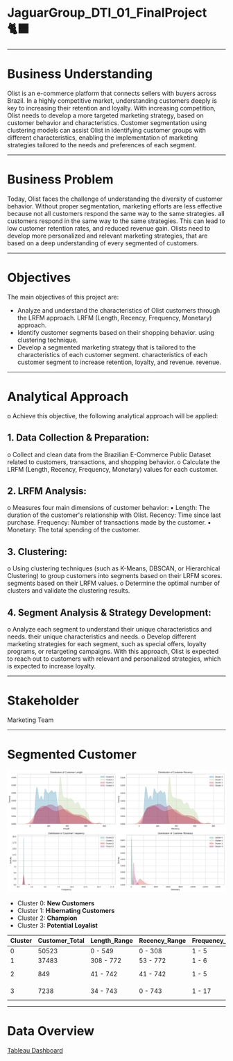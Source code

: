 # JaguarGroup_DTI_01_FinalProject🐈‍⬛
***
# Business Understanding
Olist is an e-commerce platform that connects sellers with buyers across Brazil. In a highly competitive market, understanding customers deeply is key to increasing their retention and loyalty. With increasing competition, Olist needs to develop a more targeted marketing strategy, based on customer behavior and characteristics. Customer segmentation using clustering models can assist Olist in identifying customer groups with different characteristics, enabling the implementation of marketing strategies tailored to the needs and preferences of each segment.
***
# Business Problem
Today, Olist faces the challenge of understanding the diversity of customer behavior. Without proper segmentation, marketing efforts are less effective because not all customers respond the same way to the same strategies. 
all customers respond in the same way to the same strategies. This 
can lead to low customer retention rates, and reduced revenue gain. 
Olists need to develop more personalized and relevant marketing strategies, 
that are based on a deep understanding of every segmented of customers.
***
# Objectives
The main objectives of this project are: 
- Analyze and understand the characteristics of Olist customers through the LRFM approach. 
LRFM (Length, Recency, Frequency, Monetary) approach. 
- Identify customer segments based on their shopping behavior.
using clustering technique. 
- Develop a segmented marketing strategy that is tailored to the characteristics of each customer segment. 
characteristics of each customer segment to increase retention, loyalty, and revenue. 
revenue.
***
# Analytical Approach
o Achieve this objective, the following analytical approach will be applied: 
## 1. Data Collection & Preparation: 
o Collect and clean data from the Brazilian E-Commerce Public
Dataset related to customers, transactions, and shopping behavior. 
o Calculate the LRFM (Length, Recency, Frequency, Monetary) values for 
each customer. 
## 2. LRFM Analysis: 
o Measures four main dimensions of customer behavior: 
▪ Length: The duration of the customer's relationship with Olist. 
Recency: Time since last purchase. 
Frequency: Number of transactions made by the customer. 
▪ Monetary: The total spending of the customer. 
## 3. Clustering: 
o Using clustering techniques (such as K-Means, DBSCAN, or 
Hierarchical Clustering) to group customers into segments based on their LRFM scores.
segments based on their LRFM values. 
o Determine the optimal number of clusters and validate the clustering results. 
## 4. Segment Analysis & Strategy Development: 
o Analyze each segment to understand their unique characteristics and needs. 
their unique characteristics and needs. 
o Develop different marketing strategies for each segment, 
such as special offers, loyalty programs, or retargeting campaigns.
With this approach, Olist is expected to reach out to customers with relevant and personalized strategies, which is expected to increase loyalty.
***
# Stakeholder
Marketing Team
***
# Segmented Customer
![See Plot](https://raw.githubusercontent.com/PurwadhikaDev/JaguarGroup_DTI_01_FinalProject/main/Assets/LRFM%20Distribution%20Area%20Chart.png)
- Cluster 0: **New Customers**
- Cluster 1: **Hibernating Customers**
- Cluster 2: **Champion**
- Cluster 3: **Potential Loyalist**

| Cluster | Customer_Total | Length_Range | Recency_Range | Frequency_Range | Monetary_Range      |
|---------|----------------|--------------|---------------|-----------------|---------------------|
| 0       | 50523          | 0 - 549      | 0 - 308       | 1 - 5           | 9.59 - 365.38       |
| 1       | 37483          | 308 - 772    | 53 - 772      | 1 - 6           | 10.07 - 406.92      |
| 2       | 849            | 41 - 742     | 41 - 742      | 1 - 5           | 1196.78 - 13664.08  |
| 3       | 7238           | 34 - 743     | 0 - 743       | 1 - 17          | 327.39 - 1195.23    |

***
# Data Overview


[Tableau Dashboard](https://public.tableau.com/views/OlistE-commerceDashboard_17245810079510/ProductSalesDashboard?:language=en-US&:sid=&:redirect=auth&:display_count=n&:origin=viz_share_link)


